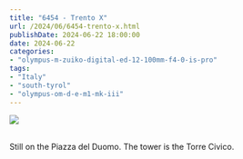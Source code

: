 ```yaml
---
title: "6454 - Trento X"
url: /2024/06/6454-trento-x.html
publishDate: 2024-06-22 18:00:00
date: 2024-06-22
categories:
- "olympus-m-zuiko-digital-ed-12-100mm-f4-0-is-pro"
tags:
- "Italy"
- "south-tyrol"
- "olympus-om-d-e-m1-mk-iii"
---
```

<div class="container">
<div class="center"><a target="_blank" href="https://d25zfm9zpd7gm5.cloudfront.net/1200x1200/2020/20200905_121001_lr.jpg"><img class="webfeedsFeaturedVisual" src="https://d25zfm9zpd7gm5.cloudfront.net/0600x0600/2020/20200905_121001_lr.jpg" /></a></div>
</div>
<br />

Still on the Piazza del Duomo. The tower is the Torre Civico.
